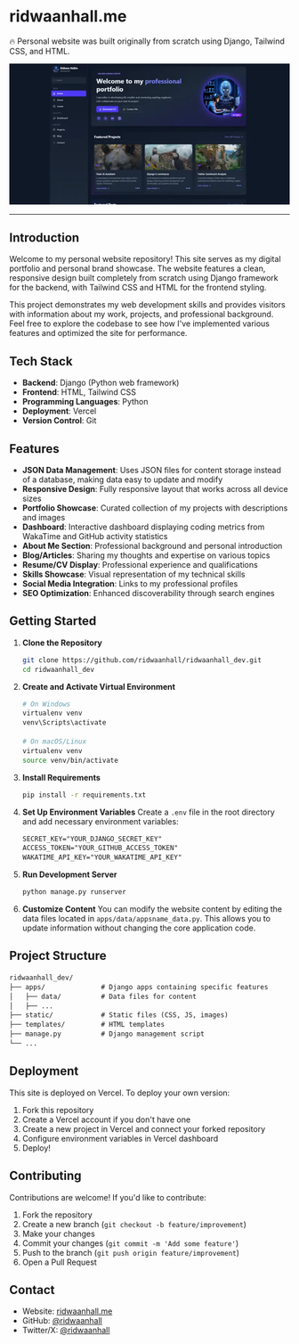 # ridwaanhall.me

🔥 Personal website was built originally from scratch using Django, Tailwind CSS, and HTML.

![ridwaanhal](staticfiles/img/project/ridwaanhall_dev.webp)

---

## Introduction

Welcome to my personal website repository! This site serves as my digital portfolio and personal brand showcase. The website features a clean, responsive design built completely from scratch using Django framework for the backend, with Tailwind CSS and HTML for the frontend styling.

This project demonstrates my web development skills and provides visitors with information about my work, projects, and professional background. Feel free to explore the codebase to see how I've implemented various features and optimized the site for performance.

## Tech Stack

- **Backend**: Django (Python web framework)
- **Frontend**: HTML, Tailwind CSS
- **Programming Languages**: Python
- **Deployment**: Vercel
- **Version Control**: Git

## Features

- **JSON Data Management**: Uses JSON files for content storage instead of a database, making data easy to update and modify
- **Responsive Design**: Fully responsive layout that works across all device sizes
- **Portfolio Showcase**: Curated collection of my projects with descriptions and images
- **Dashboard**: Interactive dashboard displaying coding metrics from WakaTime and GitHub activity statistics
- **About Me Section**: Professional background and personal introduction
- **Blog/Articles**: Sharing my thoughts and expertise on various topics
- **Resume/CV Display**: Professional experience and qualifications
- **Skills Showcase**: Visual representation of my technical skills
- **Social Media Integration**: Links to my professional profiles
- **SEO Optimization**: Enhanced discoverability through search engines

## Getting Started

1. **Clone the Repository**

    ```bash
    git clone https://github.com/ridwaanhall/ridwaanhall_dev.git
    cd ridwaanhall_dev
    ```

2. **Create and Activate Virtual Environment**

    ```bash
    # On Windows
    virtualenv venv
    venv\Scripts\activate

    # On macOS/Linux
    virtualenv venv
    source venv/bin/activate
    ```

3. **Install Requirements**

    ```bash
    pip install -r requirements.txt
    ```

4. **Set Up Environment Variables**
    Create a `.env` file in the root directory and add necessary environment variables:

    ```txt
    SECRET_KEY="YOUR_DJANGO_SECRET_KEY"
    ACCESS_TOKEN="YOUR_GITHUB_ACCESS_TOKEN"
    WAKATIME_API_KEY="YOUR_WAKATIME_API_KEY"
    ```

5. **Run Development Server**

    ```bash
    python manage.py runserver
    ```

6. **Customize Content**
    You can modify the website content by editing the data files located in `apps/data/appsname_data.py`. This allows you to update information without changing the core application code.

## Project Structure

```txt
ridwaanhall_dev/
├── apps/              # Django apps containing specific features
│   ├── data/          # Data files for content
│   ├── ...
├── static/            # Static files (CSS, JS, images)
├── templates/         # HTML templates
├── manage.py          # Django management script
└── ...
```

## Deployment

This site is deployed on Vercel. To deploy your own version:

1. Fork this repository
2. Create a Vercel account if you don't have one
3. Create a new project in Vercel and connect your forked repository
4. Configure environment variables in Vercel dashboard
5. Deploy!

## Contributing

Contributions are welcome! If you'd like to contribute:

1. Fork the repository
2. Create a new branch (`git checkout -b feature/improvement`)
3. Make your changes
4. Commit your changes (`git commit -m 'Add some feature'`)
5. Push to the branch (`git push origin feature/improvement`)
6. Open a Pull Request

## Contact

- Website: [ridwaanhall.me](https://ridwaanhall.me)
- GitHub: [@ridwaanhall](https://github.com/ridwaanhall)
- Twitter/X: [@ridwaanhall](https://x.com/ridwaanhall)
